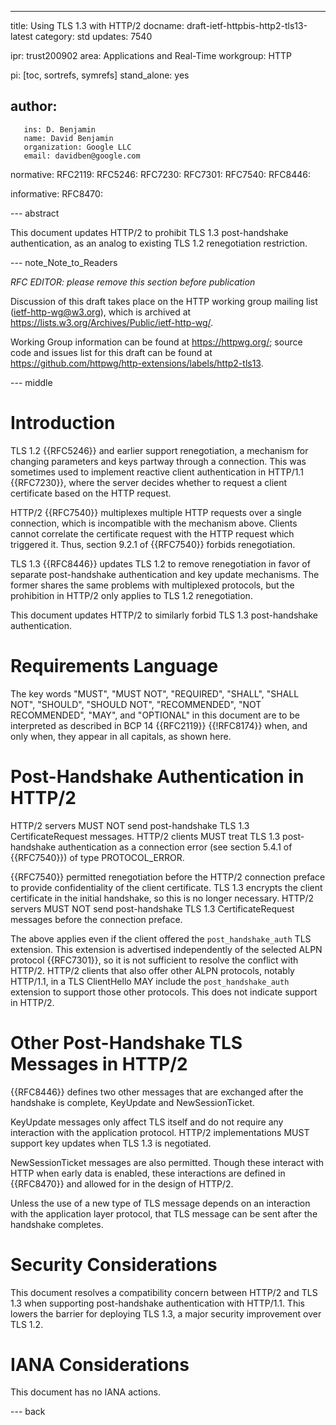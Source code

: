 ---
title: Using TLS 1.3 with HTTP/2
docname: draft-ietf-httpbis-http2-tls13-latest
category: std
updates: 7540

ipr: trust200902
area: Applications and Real-Time
workgroup: HTTP

pi: [toc, sortrefs, symrefs]
stand_alone: yes

author:
 -
       ins: D. Benjamin
       name: David Benjamin
       organization: Google LLC
       email: davidben@google.com

normative:
  RFC2119:
  RFC5246:
  RFC7230:
  RFC7301:
  RFC7540:
  RFC8446:

informative:
  RFC8470:


--- abstract

This document updates HTTP/2 to prohibit TLS 1.3 post-handshake authentication,
as an analog to existing TLS 1.2 renegotiation restriction.

--- note_Note_to_Readers

*RFC EDITOR: please remove this section before publication*

Discussion of this draft takes place on the HTTP working group mailing list
(ietf-http-wg@w3.org), which is archived at <https://lists.w3.org/Archives/Public/ietf-http-wg/>.

Working Group information can be found at <https://httpwg.org/>; source
code and issues list for this draft can be found at
<https://github.com/httpwg/http-extensions/labels/http2-tls13>.

--- middle

# Introduction

TLS 1.2 {{RFC5246}} and earlier support renegotiation, a mechanism for changing
parameters and keys partway through a connection. This was sometimes used to
implement reactive client authentication in HTTP/1.1 {{RFC7230}}, where the
server decides whether to request a client certificate based on the HTTP
request.

HTTP/2 {{RFC7540}} multiplexes multiple HTTP requests over a single connection,
which is incompatible with the mechanism above. Clients cannot correlate the
certificate request with the HTTP request which triggered it. Thus, section
9.2.1 of {{RFC7540}} forbids renegotiation.

TLS 1.3 {{RFC8446}} updates TLS 1.2 to remove renegotiation in favor of
separate post-handshake authentication and key update mechanisms. The former
shares the same problems with multiplexed protocols, but the prohibition in
HTTP/2 only applies to TLS 1.2 renegotiation.

This document updates HTTP/2 to similarly forbid TLS 1.3 post-handshake
authentication.


# Requirements Language

The key words "MUST", "MUST NOT", "REQUIRED", "SHALL", "SHALL NOT", "SHOULD",
"SHOULD NOT", "RECOMMENDED", "NOT RECOMMENDED", "MAY", and "OPTIONAL" in this
document are to be interpreted as described in BCP 14 {{RFC2119}} {{!RFC8174}}
when, and only when, they appear in all capitals, as shown here.


# Post-Handshake Authentication in HTTP/2

HTTP/2 servers MUST NOT send post-handshake TLS 1.3 CertificateRequest messages.
HTTP/2 clients MUST treat TLS 1.3 post-handshake authentication as a connection
error (see section 5.4.1 of {{RFC7540}}) of type PROTOCOL\_ERROR.

{{RFC7540}} permitted renegotiation before the HTTP/2 connection preface to
provide confidentiality of the client certificate. TLS 1.3 encrypts the client
certificate in the initial handshake, so this is no longer necessary. HTTP/2
servers MUST NOT send post-handshake TLS 1.3 CertificateRequest messages before
the connection preface.

The above applies even if the client offered the `post_handshake_auth` TLS
extension. This extension is advertised independently of the selected ALPN
protocol {{RFC7301}}, so it is not sufficient to resolve the conflict with
HTTP/2. HTTP/2 clients that also offer other ALPN protocols, notably HTTP/1.1,
in a TLS ClientHello MAY include the `post_handshake_auth` extension to support
those other protocols. This does not indicate support in HTTP/2.


# Other Post-Handshake TLS Messages in HTTP/2

{{RFC8446}} defines two other messages that are exchanged after the handshake is
complete, KeyUpdate and NewSessionTicket.

KeyUpdate messages only affect TLS itself and do not require any interaction
with the application protocol. HTTP/2 implementations MUST support key updates
when TLS 1.3 is negotiated.

NewSessionTicket messages are also permitted. Though these interact with HTTP
when early data is enabled, these interactions are defined in {{RFC8470}} and
allowed for in the design of HTTP/2.

Unless the use of a new type of TLS message depends on an interaction with the
application layer protocol, that TLS message can be sent after the handshake
completes.


# Security Considerations

This document resolves a compatibility concern between HTTP/2 and TLS 1.3 when
supporting post-handshake authentication with HTTP/1.1. This lowers the barrier
for deploying TLS 1.3, a major security improvement over TLS 1.2.


# IANA Considerations

This document has no IANA actions.

--- back
